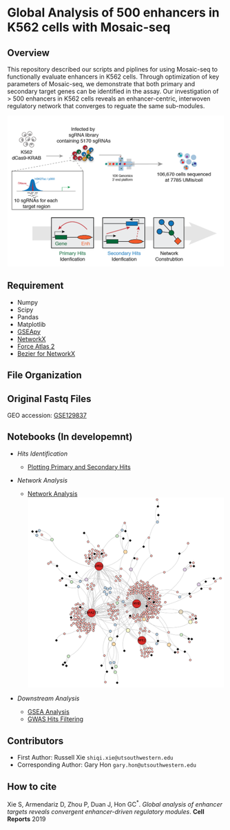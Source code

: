 # Global Analysis of 500 enhancers in K562 cells with Mosaic-seq

## Overview
This repository described our scripts and piplines for using Mosaic-seq to functionally evaluate enhancers in K562 cells. Through optimization of key parameters of Mosaic-seq, we demonstrate that both primary and secondary target genes can be identified in the assay. Our investigation of > 500 enhancers in K562 cells reveals an enhancer-centric, interwoven regulatory network that converges to reguate the same sub-modules.

![Over-view](./MISC/Overview-01.png "Overview")

## Requirement
- Numpy
- Scipy
- Pandas
- Matplotlib
- [GSEApy](https://github.com/zqfang/GSEApy)
- [NetworkX](https://github.com/networkx/networkx)
- [Force Atlas 2](https://github.com/bhargavchippada/forceatlas2)
- [Bezier for NetworkX](https://github.com/beyondbeneath/bezier-curved-edges-networkx)

## File Organization

## Original Fastq Files
GEO accession: [GSE129837](https://www.ncbi.nlm.nih.gov/geo/query/acc.cgi?acc=GSE129837)

## Notebooks (In developemnt)
- *Hits Identification*
	- [Plotting Primary and Secondary Hits](https://nbviewer.jupyter.org/github/russellxie/Global-analysis-K562-enhancers/blob/master/Notebooks/Hits_plotting/Hits_plotting.ipynb?flush_cache=true)

- *Network Analysis*
	- [Network Analysis](https://nbviewer.jupyter.org/github/russellxie/Global-analysis-K562-enhancers/blob/master/Notebooks/Network_analysis/Global_hits_calling_and_Network_analysis.ipynb?flush_cache=true)
	![Network](./Notebooks/Network_analysis/K562_network.png "Network")

- *Downstream Analysis*
	- [GSEA Analysis](https://nbviewer.jupyter.org/github/russellxie/Global-analysis-K562-enhancers/blob/master/Notebooks/GSEA_analysis/GSEA_test.ipynb?flush_cache=true)
	- [GWAS Hits Filtering](https://nbviewer.jupyter.org/github/russellxie/Global-analysis-K562-enhancers/blob/master/Notebooks/GWAS-analysis/GWAS_data.ipynb?flush_cache=true)

## Contributors
* First Author: Russell Xie `shiqi.xie@utsouthwestern.edu`
* Corresponding Author: Gary Hon `gary.hon@utsouthwestern.edu`

## How to cite
Xie S, Armendariz D, Zhou P, Duan J, Hon GC<sup>*</sup>. *Global analysis of enhancer targets reveals convergent enhancer-driven regulatory modules*. __Cell Reports__ 2019